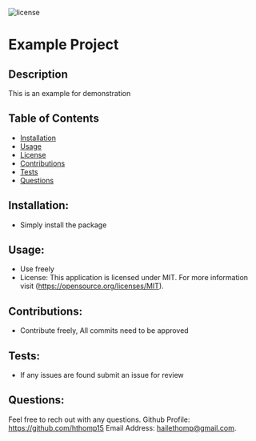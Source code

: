 ![license](https://img.shields.io/badge/license-MIT-green)

# Example Project 

## Description

This is an example for demonstration

## Table of Contents

- [Installation](#installation)
- [Usage](#usage)
- [License](#license)
- [Contributions](#contributions)
- [Tests](#tests)
- [Questions](#questions)

## Installation: 
- Simply install the package

## Usage:
- Use freely
- License: 
  This application is licensed under MIT. For more information visit (https://opensource.org/licenses/MIT).

## Contributions:
- Contribute freely, All commits need to be approved

## Tests:
- If any issues are found submit an issue for review

## Questions:
Feel free to rech out with any questions. 
Github Profile: https://github.com/hthomp15
Email Address:  hailethomp@gmail.com.